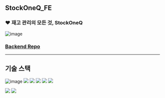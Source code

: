 ## StockOneQ_FE
### ❤️ 재고 관리의 모든 것, StockOneQ
![image](https://github.com/stockOneQ/front/assets/81246338/440a1995-4223-4890-86f1-8d77a6445666)

### [Backend Repo](https://github.com/stockOneQ/back)

---

## 기술 스택
![image](https://github.com/goormthon-Univ/2024_BEOTKKOTTHON_TEAM_8_FE/assets/81246338/2261eaa7-8a36-4545-a896-178791a721a8)
<img src="https://img.shields.io/badge/Typescript-3178C6?style=flat-square&logo=Typescript&logoColor=white"/>
<img src="https://img.shields.io/badge/Recoil-3578E5?style=flat-square&logo=Recoil&logoColor=white"> <img src="https://img.shields.io/badge/styled components-DB7093?style=flat-square&logo=styled-components&logoColor=white"/>
<img src="https://img.shields.io/badge/Vercel-000000?style=flat-square&logo=Vercel&logoColor=white"/> <img src="https://img.shields.io/badge/Firebase-FFCA28?style=flat-square&logo=firebase&logoColor=black"/>

<img src="https://img.shields.io/badge/AWS-232F3E?style=flat-square&logo=amazonaws&logoColor=white"/> <img src="https://img.shields.io/badge/EC2-FF9900?style=flat-square&logo=amazonec2&logoColor=black"/>

